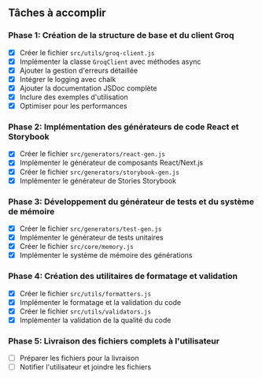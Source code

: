 ## Tâches à accomplir

### Phase 1: Création de la structure de base et du client Groq

- [x] Créer le fichier `src/utils/groq-client.js`
- [x] Implémenter la classe `GroqClient` avec méthodes async
- [x] Ajouter la gestion d'erreurs détaillée
- [x] Intégrer le logging avec chalk
- [x] Ajouter la documentation JSDoc complète
- [x] Inclure des exemples d'utilisation
- [x] Optimiser pour les performances

### Phase 2: Implémentation des générateurs de code React et Storybook

- [x] Créer le fichier `src/generators/react-gen.js`
- [x] Implémenter le générateur de composants React/Next.js
- [x] Créer le fichier `src/generators/storybook-gen.js`
- [x] Implémenter le générateur de Stories Storybook

### Phase 3: Développement du générateur de tests et du système de mémoire

- [x] Créer le fichier `src/generators/test-gen.js`
- [x] Implémenter le générateur de tests unitaires
- [x] Créer le fichier `src/core/memory.js`
- [x] Implémenter le système de mémoire des générations

### Phase 4: Création des utilitaires de formatage et validation

- [x] Créer le fichier `src/utils/formatters.js`
- [x] Implémenter le formatage et la validation du code
- [x] Créer le fichier `src/utils/validators.js`
- [x] Implémenter la validation de la qualité du code

### Phase 5: Livraison des fichiers complets à l'utilisateur

- [ ] Préparer les fichiers pour la livraison
- [ ] Notifier l'utilisateur et joindre les fichiers
